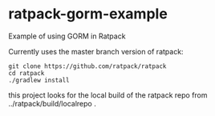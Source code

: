 ratpack-gorm-example
====================

Example of using GORM in Ratpack

Currently uses the master branch version of ratpack: 
```
git clone https://github.com/ratpack/ratpack
cd ratpack
./gradlew install
```

this project looks for the local build of the ratpack repo from ../ratpack/build/localrepo .
